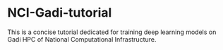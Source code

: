 # NCI-Gadi-tutorial
This is a concise tutorial dedicated for training deep learning models on Gadi HPC of National Computational Infrastructure.
